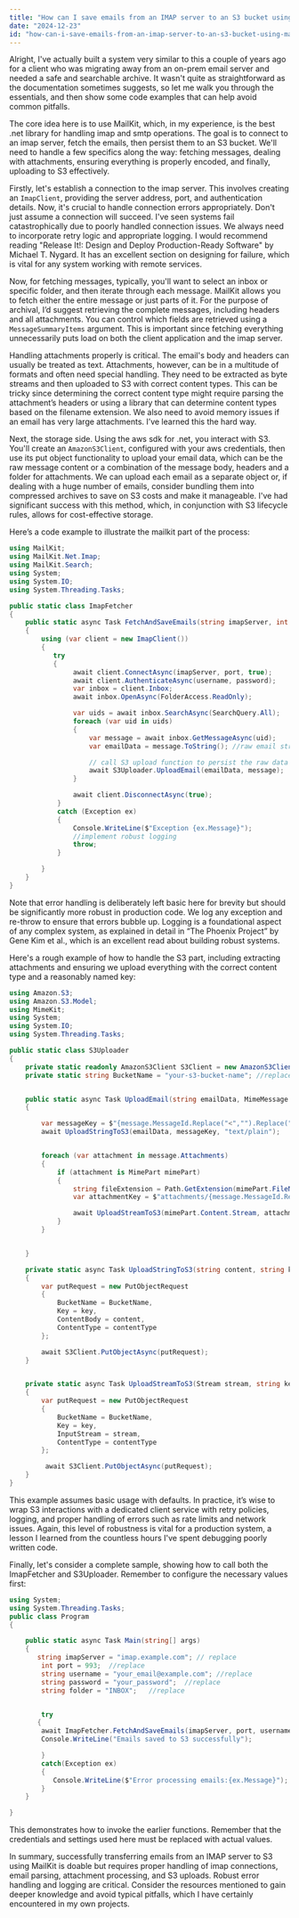 ```yaml
---
title: "How can I save emails from an IMAP server to an S3 bucket using MailKit?"
date: "2024-12-23"
id: "how-can-i-save-emails-from-an-imap-server-to-an-s3-bucket-using-mailkit"
---
```


Alright,  I've actually built a system very similar to this a couple of years ago for a client who was migrating away from an on-prem email server and needed a safe and searchable archive. It wasn't quite as straightforward as the documentation sometimes suggests, so let me walk you through the essentials, and then show some code examples that can help avoid common pitfalls.

The core idea here is to use MailKit, which, in my experience, is the best .net library for handling imap and smtp operations. The goal is to connect to an imap server, fetch the emails, then persist them to an S3 bucket. We'll need to handle a few specifics along the way: fetching messages, dealing with attachments, ensuring everything is properly encoded, and finally, uploading to S3 effectively.

Firstly, let's establish a connection to the imap server. This involves creating an `ImapClient`, providing the server address, port, and authentication details. Now, it's crucial to handle connection errors appropriately. Don't just assume a connection will succeed. I've seen systems fail catastrophically due to poorly handled connection issues. We always need to incorporate retry logic and appropriate logging. I would recommend reading "Release It!: Design and Deploy Production-Ready Software" by Michael T. Nygard. It has an excellent section on designing for failure, which is vital for any system working with remote services.

Now, for fetching messages, typically, you'll want to select an inbox or specific folder, and then iterate through each message. MailKit allows you to fetch either the entire message or just parts of it. For the purpose of archival, I’d suggest retrieving the complete messages, including headers and all attachments. You can control which fields are retrieved using a `MessageSummaryItems` argument. This is important since fetching everything unnecessarily puts load on both the client application and the imap server.

Handling attachments properly is critical. The email's body and headers can usually be treated as text. Attachments, however, can be in a multitude of formats and often need special handling. They need to be extracted as byte streams and then uploaded to S3 with correct content types. This can be tricky since determining the correct content type might require parsing the attachment’s headers or using a library that can determine content types based on the filename extension. We also need to avoid memory issues if an email has very large attachments. I’ve learned this the hard way.

Next, the storage side. Using the aws sdk for .net, you interact with S3. You'll create an `AmazonS3Client`, configured with your aws credentials, then use its put object functionality to upload your email data, which can be the raw message content or a combination of the message body, headers and a folder for attachments. We can upload each email as a separate object or, if dealing with a huge number of emails, consider bundling them into compressed archives to save on S3 costs and make it manageable. I've had significant success with this method, which, in conjunction with S3 lifecycle rules, allows for cost-effective storage.

Here’s a code example to illustrate the mailkit part of the process:

```csharp
using MailKit;
using MailKit.Net.Imap;
using MailKit.Search;
using System;
using System.IO;
using System.Threading.Tasks;

public static class ImapFetcher
{
    public static async Task FetchAndSaveEmails(string imapServer, int port, string username, string password, string folder)
    {
        using (var client = new ImapClient())
        {
           try
           {
                await client.ConnectAsync(imapServer, port, true);
                await client.AuthenticateAsync(username, password);
                var inbox = client.Inbox;
                await inbox.OpenAsync(FolderAccess.ReadOnly);

                var uids = await inbox.SearchAsync(SearchQuery.All);
                foreach (var uid in uids)
                {
                    var message = await inbox.GetMessageAsync(uid);
                    var emailData = message.ToString(); //raw email string

                    // call S3 upload function to persist the raw data and attachments.
                    await S3Uploader.UploadEmail(emailData, message);
                }

                await client.DisconnectAsync(true);
            }
            catch (Exception ex)
            {
                Console.WriteLine($"Exception {ex.Message}");
                //implement robust logging
                throw;
            }

        }
    }
}
```

Note that error handling is deliberately left basic here for brevity but should be significantly more robust in production code. We log any exception and re-throw to ensure that errors bubble up. Logging is a foundational aspect of any complex system, as explained in detail in “The Phoenix Project” by Gene Kim et al., which is an excellent read about building robust systems.

Here's a rough example of how to handle the S3 part, including extracting attachments and ensuring we upload everything with the correct content type and a reasonably named key:

```csharp
using Amazon.S3;
using Amazon.S3.Model;
using MimeKit;
using System;
using System.IO;
using System.Threading.Tasks;

public static class S3Uploader
{
    private static readonly AmazonS3Client S3Client = new AmazonS3Client();
    private static string BucketName = "your-s3-bucket-name"; //replace with your actual bucket name


    public static async Task UploadEmail(string emailData, MimeMessage message)
    {

        var messageKey = $"{message.MessageId.Replace("<","").Replace(">","")}.eml"; // S3 key for the raw email
        await UploadStringToS3(emailData, messageKey, "text/plain");


        foreach (var attachment in message.Attachments)
        {
            if (attachment is MimePart mimePart)
            {
                string fileExtension = Path.GetExtension(mimePart.FileName);
                var attachmentKey = $"attachments/{message.MessageId.Replace("<", "").Replace(">", "")}/{mimePart.FileName}";

                await UploadStreamToS3(mimePart.Content.Stream, attachmentKey, mimePart.ContentType.MimeType);
            }
        }


    }

    private static async Task UploadStringToS3(string content, string key, string contentType)
    {
        var putRequest = new PutObjectRequest
        {
            BucketName = BucketName,
            Key = key,
            ContentBody = content,
            ContentType = contentType
        };

        await S3Client.PutObjectAsync(putRequest);
    }


    private static async Task UploadStreamToS3(Stream stream, string key, string contentType)
    {
        var putRequest = new PutObjectRequest
        {
            BucketName = BucketName,
            Key = key,
            InputStream = stream,
            ContentType = contentType
        };

         await S3Client.PutObjectAsync(putRequest);
    }
}

```

This example assumes basic usage with defaults. In practice, it’s wise to wrap S3 interactions with a dedicated client service with retry policies, logging, and proper handling of errors such as rate limits and network issues. Again, this level of robustness is vital for a production system, a lesson I learned from the countless hours I've spent debugging poorly written code.

Finally, let's consider a complete sample, showing how to call both the ImapFetcher and S3Uploader. Remember to configure the necessary values first:

```csharp
using System;
using System.Threading.Tasks;
public class Program
{

    public static async Task Main(string[] args)
    {
       string imapServer = "imap.example.com"; // replace
        int port = 993;  //replace
        string username = "your_email@example.com"; //replace
        string password = "your_password";  //replace
        string folder = "INBOX";   //replace


        try
       {
        await ImapFetcher.FetchAndSaveEmails(imapServer, port, username, password, folder);
        Console.WriteLine("Emails saved to S3 successfully");

        }
        catch(Exception ex)
        {
           Console.WriteLine($"Error processing emails:{ex.Message}");
        }
    }

}
```

This demonstrates how to invoke the earlier functions. Remember that the credentials and settings used here must be replaced with actual values.

In summary, successfully transferring emails from an IMAP server to S3 using MailKit is doable but requires proper handling of imap connections, email parsing, attachment processing, and S3 uploads. Robust error handling and logging are critical. Consider the resources mentioned to gain deeper knowledge and avoid typical pitfalls, which I have certainly encountered in my own projects.
